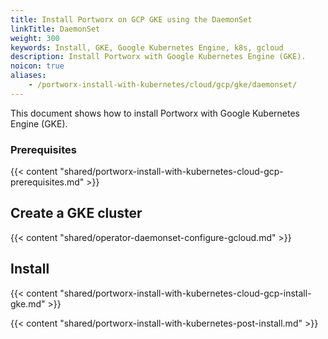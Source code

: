 ```yaml
---
title: Install Portworx on GCP GKE using the DaemonSet
linkTitle: DaemonSet
weight: 300
keywords: Install, GKE, Google Kubernetes Engine, k8s, gcloud
description: Install Portworx with Google Kubernetes Engine (GKE).
noicon: true
aliases:
    - /portworx-install-with-kubernetes/cloud/gcp/gke/daemonset/
---
```


This document shows how to install Portworx with Google Kubernetes Engine (GKE).

### Prerequisites

{{< content "shared/portworx-install-with-kubernetes-cloud-gcp-prerequisites.md" >}}

## Create a GKE cluster

{{< content "shared/operator-daemonset-configure-gcloud.md" >}}

## Install

{{< content "shared/portworx-install-with-kubernetes-cloud-gcp-install-gke.md" >}}

{{< content "shared/portworx-install-with-kubernetes-post-install.md" >}}
